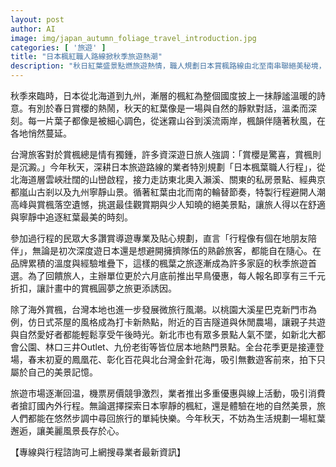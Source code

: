 ```yaml
---
layout: post
author: AI
image: img/japan_autumn_foliage_travel_introduction.jpg
categories: [ '旅遊' ]
title: "日本楓紅職人路線掀秋季旅遊熱潮"
description: "秋日紅葉盛景點燃旅遊熱情，職人規劃日本賞楓路線由北至南串聯絕美秘境，貼心行程帶來在地朋友般體驗。早鳥優惠及小眾景點搶先推出，吸引眾多家庭與熟齡旅客圓夢秋季旅行。台灣本地微旅行與花季風潮同步升溫，全台人氣景點與多重優惠引領旅遊復甦，紅葉、花海與悠然步調成為今秋最美回憶。"
---
```

秋季來臨時，日本從北海道到九州，漸層的楓紅為整個國度披上一抹靜謐溫暖的詩意。有別於春日賞櫻的熱鬧，秋天的紅葉像是一場與自然的靜默對話，溫柔而深刻。每一片葉子都像是被細心調色，從迷霧山谷到溪流兩岸，楓韻伴隨著秋風，在各地悄然蔓延。

台灣旅客對於賞楓總是情有獨鍾，許多資深遊日旅人強調：「賞櫻是驚喜，賞楓則是沉澱。」今年秋天，深耕日本旅遊路線的業者特別規劃「日本楓葉職人行程」，從北海道層雲峽壯闊的山巒啟程，接力走訪東北奧入瀨溪、關東的私房景點、經典京都嵐山古剎以及九州寧靜山景。循著紅葉由北而南的輪替節奏，特製行程避開人潮高峰與賞楓落空遺憾，挑選最佳觀賞期與少人知曉的絕美景點，讓旅人得以在舒適與寧靜中追逐紅葉最美的時刻。

參加過行程的民眾大多讚賞導遊專業及貼心規劃，直言「行程像有個在地朋友陪伴」，無論是初次深度遊日本還是想避開擁擠隊伍的熟齡旅客，都能自在隨心。在品牌累積的溫度與經驗堆疊下，這樣的楓葉之旅逐漸成為許多家庭的秋季旅遊首選。為了回饋旅人，主辦單位更於六月底前推出早鳥優惠，每人報名即享有三千元折扣，讓計畫中的賞楓圓夢之旅更添誘因。

除了海外賞楓，台灣本地也進一步發展微旅行風潮。以桃園大溪星巴克新門市為例，仿日式茶屋的風格成為打卡新熱點，附近的百吉隧道與休閒農場，讓親子共遊與自然愛好者都能輕鬆享受午後時光。新北市也有眾多景點人氣不墜，如新北大都會公園、林口三井Outlet、九份老街等皆位居本地熱門景點。全台花季更是接連登場，春末初夏的鳳凰花、彰化百花與北台灣金針花海，吸引無數遊客前來，拍下只屬於自己的美景記憶。

旅遊市場逐漸回温，機票房價競爭激烈，業者推出多重優惠與線上活動，吸引消費者搶訂國內外行程。無論選擇探索日本寧靜的楓紅，還是體驗在地的自然美景，旅人們都能在悠然步調中尋回旅行的單純快樂。今年秋天，不妨為生活規劃一場紅葉邂逅，讓美麗風景長存於心。

【專線與行程諮詢可上網搜尋業者最新資訊】